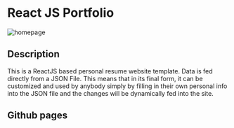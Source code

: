 # React JS Portfolio

![homepage](https://user-images.githubusercontent.com/64518932/94756272-a1a22500-03c9-11eb-8e03-ea8eaa7c27f6.JPG)

## Description
This is a ReactJS based personal resume website template. Data is fed directly from a JSON File. This means that in its final form, it can be customized and used by anybody simply by filling in their own personal info into the JSON file and the changes will be dynamically fed into the site.


## Github pages

